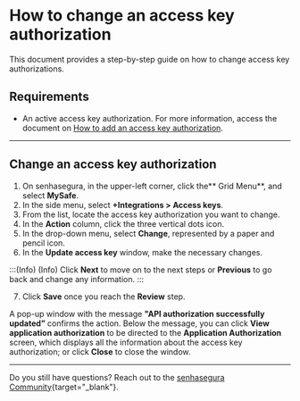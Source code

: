 # How to change an access key authorization

This document provides a step-by-step guide on how to change access key authorizations.

## Requirements

* An active access key authorization. For more information, access the document on [How to add an access key authorization](/v3-33/docs/mysafe-how-to-add-an-access-key-authorization).

***
## Change an access key authorization 

1. On senhasegura, in the upper-left corner, click the** Grid Menu**, and select **MySafe**.
2. In the side menu, select **+Integrations > Access keys**.
3. From the list, locate the access key authorization you want to change.
4. In the **Action** column, click the three vertical dots icon.
5. In the drop-down menu, select **Change**, represented by a paper and pencil icon.
6. In the **Update access key** window, make the necessary changes.

:::(Info) (Info)
Click **Next** to move on to the next steps or **Previous** to go back and change any information.
:::

7. Click **Save** once you reach the **Review** step.

A pop-up window with the message **"API authorization successfully updated”** confirms the action. Below the message, you can click **View application authorization** to be directed to the **Application Authorization** screen, which displays all the information about the access key authorization; or click **Close** to close the window.

***


Do you still have questions? Reach out to the [senhasegura Community](https://community.senhasegura.io/){target="_blank"}.